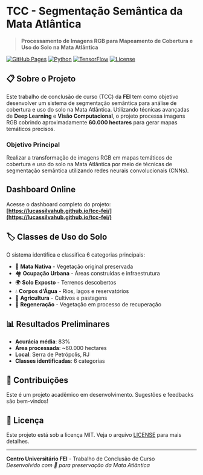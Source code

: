 # TCC - Segmentação Semântica da Mata Atlântica

> **Processamento de Imagens RGB para Mapeamento de Cobertura e Uso do Solo na Mata Atlântica**

[![GitHub Pages](https://img.shields.io/badge/GitHub%20Pages-Live-brightgreen)](https://lucassilvahub.github.io/tcc-fei/)
[![Python](https://img.shields.io/badge/Python-3.8+-blue.svg)](https://python.org)
[![TensorFlow](https://img.shields.io/badge/TensorFlow-2.x-orange.svg)](https://tensorflow.org)
[![License](https://img.shields.io/badge/License-MIT-yellow.svg)](LICENSE)

## 📋 Sobre o Projeto

Este trabalho de conclusão de curso (TCC) da **FEI** tem como objetivo desenvolver um sistema de segmentação semântica para análise de cobertura e uso do solo na Mata Atlântica. Utilizando técnicas avançadas de **Deep Learning** e **Visão Computacional**, o projeto processa imagens RGB cobrindo aproximadamente **60.000 hectares** para gerar mapas temáticos precisos.

### Objetivo Principal

Realizar a transformação de imagens RGB em mapas temáticos de cobertura e uso do solo na Mata Atlântica por meio de técnicas de segmentação semântica utilizando redes neurais convolucionais (CNNs).

## Dashboard Online

Acesse o dashboard completo do projeto: **[https://lucassilvahub.github.io/tcc-fei/](https://lucassilvahub.github.io/tcc-fei/)**

## 🏷️ Classes de Uso do Solo

O sistema identifica e classifica 6 categorias principais:

- 🌳 **Mata Nativa** - Vegetação original preservada
- 🏘️ **Ocupação Urbana** - Áreas construídas e infraestrutura
- 🌍 **Solo Exposto** - Terrenos descobertos
- 💧 **Corpos d'Água** - Rios, lagos e reservatórios
- 🌾 **Agricultura** - Cultivos e pastagens
- 🌱 **Regeneração** - Vegetação em processo de recuperação

## 📊 Resultados Preliminares

- **Acurácia média**: 83%
- **Área processada**: ~60.000 hectares
- **Local**: Serra de Petrópolis, RJ
- **Classes identificadas**: 6 categorias

## 🤝 Contribuições

Este é um projeto acadêmico em desenvolvimento. Sugestões e feedbacks são bem-vindos!

## 📄 Licença

Este projeto está sob a licença MIT. Veja o arquivo [LICENSE](LICENSE) para mais detalhes.

---

**Centro Universitário FEI** - Trabalho de Conclusão de Curso  
_Desenvolvido com 💚 para preservação da Mata Atlântica_
